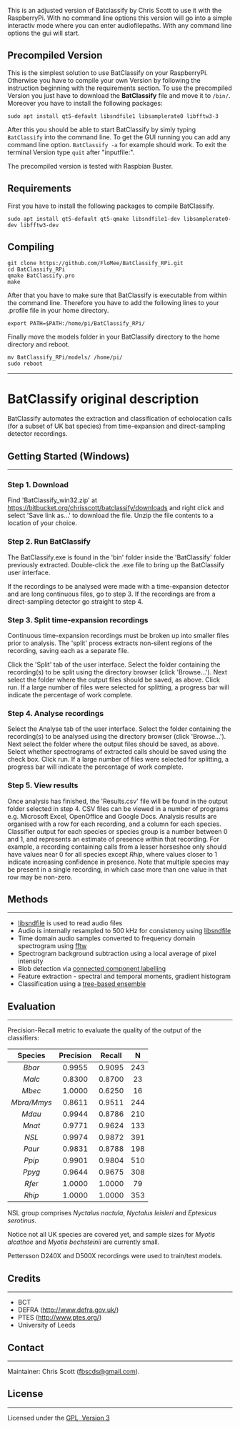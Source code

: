 
This is an adjusted version of Batclassify by Chris Scott to use it with the RaspberryPi.
With no command line options this version will go into a simple interactiv mode where you can enter audiofilepaths. With any command line options the gui will start.

## Precompiled Version 

This is the simplest solution to use BatClassify on your RaspberryPi. Otherwise you have to compile your own Version by following the instruction beginning with the requirements section.
To use the precompiled Version you just have to download the **BatClassify** file and move it to `/bin/`. Moreover you have to install the following packages: 

    sudo apt install qt5-default libsndfile1 libsamplerate0 libfftw3-3
   
After this you should be able to start BatClassify by simly typing `BatClassify` into the command line. To get the GUI running you can add any command line option.  `BatClassify -a` for example should work. To exit the terminal Version type `quit` after "inputfile:".

The precompiled version is tested with Raspbian Buster. 

## Requirements
First you have to install the following packages to compile BatClassify. 

    sudo apt install qt5-default qt5-qmake libsndfile1-dev libsamplerate0-dev libfftw3-dev

## Compiling

    git clone https://github.com/FloMee/BatClassify_RPi.git
    cd BatClassify_RPi
    qmake BatClassify.pro
    make

After that you have to make sure that BatClassify is executable from within the command line. Therefore you have to add the following lines to your .profile file in your home directory.

    export PATH=$PATH:/home/pi/BatClassify_RPi/

Finally move the models folder in your BatClassify directory to the home directory and reboot.

    mv BatClassify_RPi/models/ /home/pi/
    sudo reboot

-------------------------
# __BatClassify__ original description

BatClassify automates the extraction and classification of echolocation calls (for a subset of UK bat species) from time-expansion and direct-sampling detector recordings.


## Getting Started (Windows)
-----------------------
### Step 1. Download
Find 'BatClassify_win32.zip' at https://bitbucket.org/chrisscott/batclassify/downloads and right click and select 'Save link as...' to download the file. Unzip the file contents to a location of your choice.

### Step 2. Run BatClassify
The BatClassify.exe is found in the 'bin' folder inside the 'BatClassify' folder previously extracted. Double-click the .exe file to bring up the BatClassify user interface. 

If the recordings to be analysed were made with a time-expansion detector and are long continuous files, go to step 3. If the recordings are from a direct-sampling detector go straight to step 4.

### Step 3. Split time-expansion recordings
Continuous time-expansion recordings must be broken up into smaller files prior to analysis. The 'split' process extracts non-silent regions of the recording, saving each as a separate file.

Click the 'Split' tab of the user interface. Select the folder containing the recording(s) to be split using the directory browser (click 'Browse...'). Next select the folder where the output files should be saved, as above. Click run. If a large number of files were selected for splitting, a progress bar will indicate the percentage of work complete.

### Step 4. Analyse recordings
Select the Analyse tab of the user interface. Select the folder containing the recording(s) to be analysed using the directory browser (click 'Browse...'). Next select the folder where the output files should be saved, as above. Select whether spectrograms of extracted calls should be saved using the check box. Click run. If a large number of files were selected for splitting, a progress bar will indicate the percentage of work complete.

### Step 5. View results
Once analysis has finished, the 'Results.csv' file will be found in the output folder selected in step 4. CSV files can be viewed in a number of programs e.g. Microsoft Excel, OpenOffice and Google Docs. Analysis results are organised with a row for each recording, and a column for each species. Classifier output for each species or species group is a number between 0 and 1, and represents an estimate of presence within that recording. For example, a recording containing calls from a lesser horseshoe only should have values near 0 for all species except _Rhip_, where values closer to 1 indicate increasing confidence in presence. Note that multiple species may be present in a single recording, in which case more than one value in that row may be non-zero.


## Methods
-----------------------
* [libsndfile](http://www.mega-nerd.com/libsndfile/) is used to read audio files
* Audio is internally resampled to 500 kHz for consistency using [libsndfile](http://www.mega-nerd.com/SRC/)
* Time domain audio samples converted to frequency domain spectrogram using [fftw](http://www.fftw.org/)
* Spectrogram background subtraction using a local average of pixel intensity
* Blob detection via [connected component labelling](http://www.iis.sinica.edu.tw/papers/fchang/1362-F.pdf)
* Feature extraction - spectral and temporal moments, gradient histogram
* Classification using a [tree-based ensemble](http://orbi.ulg.ac.be/bitstream/2268/9357/1/geurts-mlj-advance.pdf)


## Evaluation
-----------------------
Precision-Recall metric to evaluate the quality of the output of the classifiers:

| Species     | Precision | Recall |  N  |
|:-----------:|:---------:|:------:|:---:|
| _Bbar_	  | 0.9955    | 0.9095 | 243 |
| _Malc_   	  | 0.8300    | 0.8700 | 23  |
| _Mbec_   	  | 1.0000    | 0.6250 | 16  |
| _Mbra/Mmys_ | 0.8611    | 0.9511 | 244 |
| _Mdau_   	  | 0.9944    | 0.8786 | 210 |
| _Mnat_   	  | 0.9771    | 0.9624 | 133 |
| _NSL_    	  | 0.9974    | 0.9872 | 391 |
| _Paur_   	  | 0.9831    | 0.8788 | 198 |
| _Ppip_   	  | 0.9901    | 0.9804 | 510 |
| _Ppyg_   	  | 0.9644    | 0.9675 | 308 |
| _Rfer_   	  | 1.0000    | 1.0000 | 79  |
| _Rhip_   	  | 1.0000    | 1.0000 | 353 |

NSL group comprises _Nyctalus noctula_, _Nyctalus leisleri_ and _Eptesicus serotinus_.

Notice not all UK species are covered yet, and sample sizes for _Myotis alcathoe_ and _Myotis bechsteinii_ are currently small.

Pettersson D240X and D500X recordings were used to train/test models.


## Credits
-----------------------
* BCT
* DEFRA (http://www.defra.gov.uk/)
* PTES (http://www.ptes.org/)
* University of Leeds


## Contact
-----------------------
Maintainer: Chris Scott (fbscds@gmail.com).


## License
-----------------------
Licensed under the [GPL, Version 3](http://www.gnu.org/copyleft/gpl.html)

